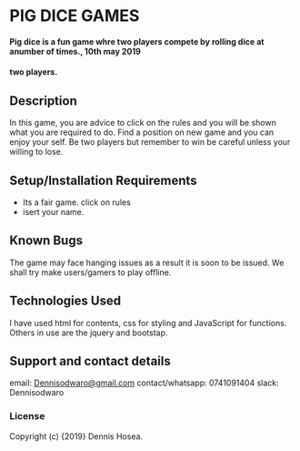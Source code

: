 # PIG DICE GAMES
#### Pig dice is a fun game whre two players compete by rolling dice at anumber of times.,  10th may 2019
#### two players.
## Description
In this game, you are advice to click on the rules and you will be shown what you are required to do. Find a position on new game and you can enjoy your self. Be two players but remember to win be careful unless your willing to lose.
## Setup/Installation Requirements
* Its a fair game. click on rules
* isert your name.

## Known Bugs
The game may face hanging issues as a result it is soon to be issued.
We shall try make users/gamers to play offline.
## Technologies Used
I have used html for contents, css for styling and JavaScript for functions. Others in use are the jquery and bootstap.
## Support and contact details
email: Dennisodwaro@gmail.com
contact/whatsapp: 0741091404
slack: Dennisodwaro
### License

Copyright (c) {2019} Dennis Hosea.
